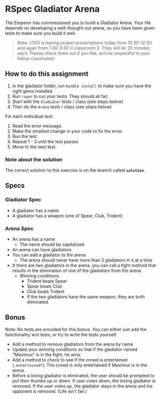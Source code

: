 # RSpec Gladiator Arena

The Emperor has commissioned you to build a Gladiator Arena. Your life depends on developing a well-thought-out arena, so you have been given tests to make sure
you build it well.

>Note: UXDI is having project presentations today from 10:30-12:30 and again from 1:30-3:30 in classroom 2. They will be 20 minutes each. Please check them out if you like, and be respectful to your fellow classmates!

## How to do this assignment

1. In the gladiator folder, run `bundle install` to make sure you have the right gems installed
2. Run `rspec` to run your tests. They should all fail.
3. Start with the `Gladiator` tests / class (see steps below)
4. Then do the `Arena` tests / class (see steps below)

For each individual test:

1. Read the error message.
2. Make the smallest change in your code to fix the error.
3. Run the test.
4. Repeat 1 - 3 until the test passes
5. Move to the next test.

### Note about the solution

The correct solution to this exercise is on the branch called **`solution`**.

## Specs
### Gladiator Spec

* A gladiator has a name
* A gladiator has a weapon (one of Spear, Club, Trident)

### Arena Spec

* An arena has a name
  * The name should be capitalized
* An arena can have gladiators
* You can add a gladiator to the arena
  * The arena should never have more than 2 gladiators in it at a time
* If there are two gladiators in the arena, you can call a fight method that results in the elimination of one of the gladiators from the arena.
  * Winning conditions:
    * Trident beats Spear
    * Spear beats Club
    * Club beats Trident
    * If the two gladiators have the same weapon, they are both eliminated.


## Bonus

Note: No tests are provided for this bonus. You can either just add the
functionality w/o tests, or try to write the tests yourself.

* Add a method to remove gladiators from the arena by name
* Update your winning conditions so that if the gladiator named "Maximus" is in the fight, he wins.
* Add a method to check to see if the crowd is entertained (`.entertained?`). The crowd is only entertained if Maximus is in the arena.
* Before a losing gladiator is eliminated, the user should be prompted to put their thumbs up or down. If user votes down, the losing gladiator is removed. If the user votes up, the gladiator stays in the arena and his opponent is removed. (Life isn't fair.)
